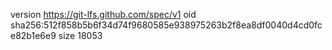 version https://git-lfs.github.com/spec/v1
oid sha256:512f858b5b6f34d74f9680585e938975263b2f8ea8df0040d4cd0fce82b1e6e9
size 18053
